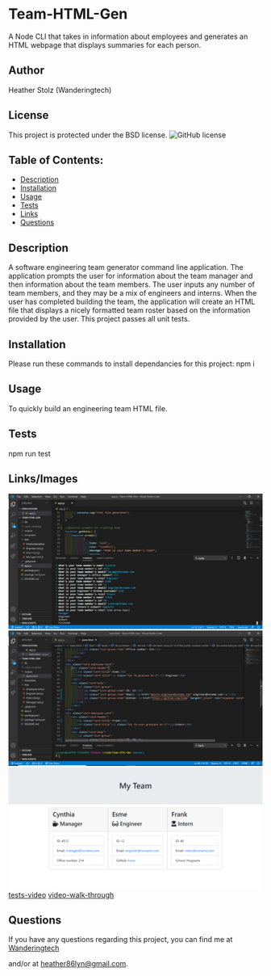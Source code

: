 # Team-HTML-Gen
A Node CLI that takes in information about employees and generates an HTML webpage that displays summaries for each person.

## Author

Heather Stolz (Wanderingtech)

## License

This project is protected under the BSD license.
![GitHub license](https://img.shields.io/badge/license-BSD-blue.svg)   

## Table of Contents:

* [Description](#description)
* [Installation](#installation)
* [Usage](#usage)
* [Tests](#tests)
* [Links](#links)
* [Questions](#questions)

## Description

 A software engineering team generator command line application. The application prompts the user for information about the team manager and then information about the team members. The user inputs any number of team members, and they may be a mix of engineers and interns. When the user has completed building the team, the application will create an HTML file that displays a nicely formatted team roster based on the information provided by the user. 
 This project passes all unit tests. 

## Installation

Please run these commands to install dependancies for this project: npm i

## Usage

To quickly build an engineering team HTML file.

## Tests

npm run test

## Links/Images

![image](./assets/teambuildnode.png)
![image](./assets/htmloutput.png)
![image](./assets/htmlbrowser.png)
[tests-video](https://youtu.be/MUDLz1k6EU4)
[video-walk-through](https://youtu.be/1m3C3I4Tqp8)

## Questions

If you have any questions regarding this project, you can find me at [Wanderingtech](https://github.com/Wanderingtech) 

and/or at heather86lyn@gmail.com.